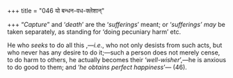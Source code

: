 +++
title = "046 यो बन्धन-वध-क्लेशान्"

+++
“*Capture*” and ‘*death*’ are the ‘*sufferings*’ meant; or ‘*sufferings’
may* be taken separately, as standing for ‘doing pecuniary harm’ etc.

He who *seeks* to do all this ,—*i.e*., who not only desists from such
acts, but who never has any desire to do it;—such a person does not
merely cense, to do harm to others, he actually becomes their
‘*well-wisher*’,—he is anxious to do good to them; and ‘*he obtains
perfect* *happiness*’— (46).


